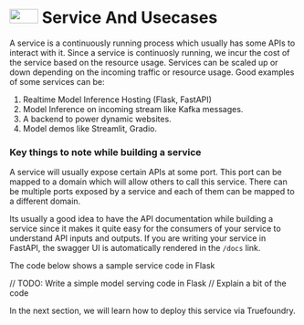 # <img height="25px" src="https://raw.githubusercontent.com/FortAwesome/Font-Awesome/6.x/svgs/solid/bolt.svg" width="50" height="50"> Service And Usecases

A service is a continuously running process which usually has some APIs to interact with it. Since a service is continuosly running, we incur the cost of the service based on the resource usage. Services can be scaled up or down depending on the incoming traffic or resource usage. Good examples of some services can be:

1. Realtime Model Inference Hosting (Flask, FastAPI)
2. Model Inference on incoming stream like Kafka messages. 
3. A backend to power dynamic websites.
4. Model demos like Streamlit, Gradio.

### Key things to note while building a service

A service will usually expose certain APIs at some port. This port can be mapped to a domain which will allow others to call this service. There can be multiple ports exposed by a service and each of them can be mapped to a different domain.

Its usually a good idea to have the API documentation while building a service since it makes it quite easy for the consumers
of your service to understand API inputs and outputs. 
If you are writing your service in FastAPI, the swagger UI is automatically rendered in the `/docs` link. 

The code below shows a sample service code in Flask

// TODO: Write a simple model serving code in Flask
// Explain a bit of the code

In the next section, we will learn how to deploy this service via Truefoundry. 